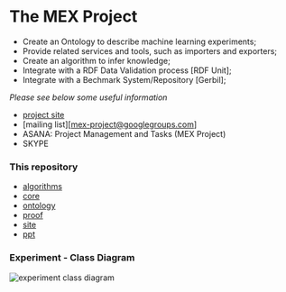 # The MEX Project 

* Create an Ontology to describe machine learning experiments;
* Provide related services and tools, such as importers and exporters;
* Create an algorithm to infer knowledge;
* Integrate with a RDF Data Validation process [RDF Unit];
* Integrate with a Bechmark System/Repository [Gerbil];

*Please see below some useful information*

* [project site](http://dnes2015br.dne5.com)
* [mailing list][mex-project@googlegroups.com]
* ASANA: Project Management and Tasks (MEX Project)
* SKYPE

### This repository
  * [algorithms](https://github.com/dnes85/mexproject/tree/master/algorithm)
  * [core](https://github.com/dnes85/mexproject/tree/master/core)
  * [ontology](https://github.com/dnes85/mexproject/tree/master/ontology)
  * [proof](https://github.com/dnes85/mexproject/tree/master/proof)
  * [site](https://github.com/dnes85/mexproject/tree/master/site)
  * [ppt](https://github.com/dnes85/mexproject/tree/master/ppt)

### Experiment - Class Diagram
![experiment class diagram](http://www.dnes2015br.dne5.com/cd-mex-0.2.png)

